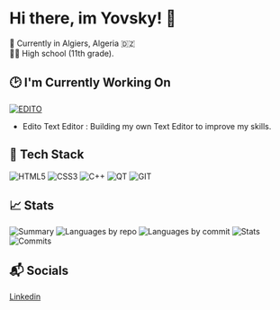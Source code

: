 # Hi there, im Yovsky! 👋
📍 Currently in Algiers, Algeria 🇩🇿          
🧑‍🎓 High school (11th grade).

## 🕑 I'm Currently Working On
[![EDITO](https://img.shields.io/badge/Project-Edito-FF0000?logo=cplusplus&logoColor=white&labelColor=000000)](https://github.com/Yovsky/Edito)
- Edito Text Editor : Building my own Text Editor to improve my skills.

## 🧰 Tech Stack
![HTML5](https://img.shields.io/badge/HTML5-E34C26?style=flat&logo=html5&logoColor=white)
![CSS3](https://img.shields.io/badge/CSS3-663399?style=flat&logo=css&logoColor=white)
![C++](https://img.shields.io/badge/C++-004483?style=flat&logo=c%2B%2B&logoColor=white)
![QT](https://img.shields.io/badge/Qt-41CD52?style=flat&logo=qt&logoColor=white)
![GIT](https://img.shields.io/badge/GIT-F1502F?style=flat&logo=git&logoColor=white)

## 📈 Stats
![Summary](http://github-profile-summary-cards.vercel.app/api/cards/profile-details?username=Yovsky&theme=algolia)
![Languages by repo](http://github-profile-summary-cards.vercel.app/api/cards/repos-per-language?username=Yovsky&theme=algolia)
![Languages by commit](http://github-profile-summary-cards.vercel.app/api/cards/most-commit-language?username=Yovsky&theme=algolia)
![Stats](http://github-profile-summary-cards.vercel.app/api/cards/stats?username=Yovsky&theme=algolia)
![Commits](http://github-profile-summary-cards.vercel.app/api/cards/productive-time?username=Yovsky&theme=algolia&utcOffset=1)

## 📬 Socials
[Linkedin](https://www.linkedin.com/in/yovsky/)
<!--
**Yovsky/Yovsky** is a ✨ _special_ ✨ repository because its `README.md` (this file) appears on your GitHub profile.

Here are some ideas to get you started:

- 🔭 I’m currently working on ...
- 🌱 I’m currently learning ...
- 👯 I’m looking to collaborate on ...
- 🤔 I’m looking for help with ...
- 💬 Ask me about ...
- 📫 How to reach me: ...
- 😄 Pronouns: ...
- ⚡ Fun fact: ...
-->
